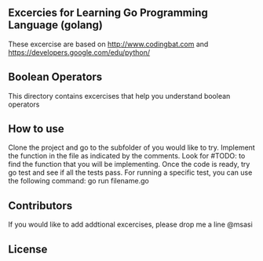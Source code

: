 ## Excercies for Learning Go Programming Language (golang)

These excercise are based on
http://www.codingbat.com and
https://developers.google.com/edu/python/


## Boolean Operators
This directory contains excercises that help you understand boolean operators

## How to use
Clone the project and go to the  subfolder of you would like to try.
Implement the function in the file as indicated by the comments.
Look for #TODO: to find the function that you will be implementing.
Once the code is ready, try go test and see if all the tests pass.
For running a specific test, you can use the following command:
go run filename.go

## Contributors
If you would like to add addtional excercises, please drop me a line @msasi

## License
